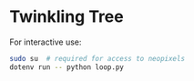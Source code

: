 # Twinkling Tree

For interactive use:

```sh
sudo su  # required for access to neopixels
dotenv run -- python loop.py
```
